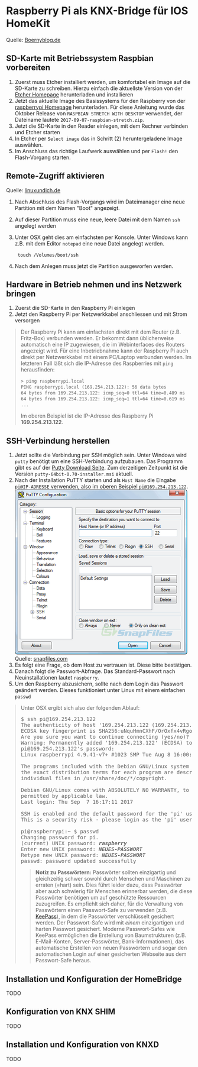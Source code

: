 # Raspberry Pi als KNX-Bridge für IOS HomeKit

Quelle: [Boernyblog.de](https://www.boernyblog.de/raspberry-pi-3-als-knx-bridge-fuer-ios-homekit/)

## SD-Karte mit Betriebssystem Raspbian vorbereiten

1. Zuerst muss Etcher installiert werden, um komfortabel ein Image auf die SD-Karte zu schreiben. Hierzu einfach die aktuellste Version von der [Etcher Homepage](http://etcher.io) herunterladen und installieren
2. Jetzt das aktuelle Image des Basissystems für den Raspberry von der [raspberrypi Homepage](https://www.raspberrypi.org/downloads/) herunterladen. Für diese Anleitung wurde das Oktober Release von `RASPBIAN STRETCH WITH DESKTOP` verwendet, der Dateiname lautete `2017-09-07-raspbian-stretch.zip`.
3. Jetzt die SD-Karte in den Reader einlegen, mit dem Rechner verbinden und Etcher starten
4. In Etcher per `Select image` das in Schritt (2) heruntergeladene Image auswählen.
5. Im Anschluss das richtige Laufwerk auswählen und per `Flash!` den Flash-Vorgang starten.

## Remote-Zugriff aktivieren

Quelle: [linuxundich.de](https://linuxundich.de/raspberry-pi/ssh-auf-dem-raspberry-pi-aktivieren-jetzt-unter-raspian-noetig/)

1. Nach Abschluss des Flash-Vorgangs wird im Dateimanager eine neue Partition mit dem Namen "Boot" angezeigt. 
2. Auf dieser Partition muss eine neue, leere Datei mit dem Namen `ssh` angelegt werden
3. Unter OSX geht dies am einfachsten per Konsole. Unter Windows kann z.B. mit dem Editor `notepad` eine neue Datei angelegt werden.

        touch /Volumes/boot/ssh 
        
4. Nach dem Anlegen muss jetzt die Partition ausgeworfen werden.

## Hardware in Betrieb nehmen und ins Netzwerk bringen

1. Zuerst die SD-Karte in den Raspberry Pi einlegen
2. Jetzt den Raspberry Pi per Netzwerkkabel anschliessen und mit Strom versorgen

> Der Raspberry Pi kann am einfachsten direkt mit dem Router (z.B. Fritz-Box) verbunden werden. Er bekommt dann üblicherweise automatisch eine IP zugewiesen, die im Webinterfaces des Routers angezeigt wird. Für eine Inbetriebnahme kann der Raspberry Pi auch direkt per Netzwerkkabel mit einem PC/Laptop verbunden werden. Im letzteren Fall läßt sich die IP-Adresse des Raspberries mit `ping` herausfinden:
>
>     > ping raspberrypi.local
>     PING raspberrypi.local (169.254.213.122): 56 data bytes
>     64 bytes from 169.254.213.122: icmp_seq=0 ttl=64 time=0.489 ms
>     64 bytes from 169.254.213.122: icmp_seq=1 ttl=64 time=0.619 ms
>     ...
> 
> Im oberen Beispiel ist die IP-Adresse des Raspberry Pi **169.254.213.122**.

## SSH-Verbindung herstellen

1. Jetzt sollte die Verbindung per SSH möglich sein. Unter Windows wird `putty` benötigt um eine SSH-Verbindung aufzubauen. Das Programm gibt es auf der [Putty Download Seite](https://www.chiark.greenend.org.uk/~sgtatham/putty/latest.html). Zum derzeitigen Zeitpunkt ist die Version `putty-64bit-0.70-installer.msi` aktuell.
2. Nach der Installation PuTTY starten und als `Host Name` die Eingabe `pi@IP-ADRESSE` verwenden, also im oberen Beispiel `pi@169.254.213.122`.
  ![PuTTY](putty.gif)  
  Quelle: [snapfiles.com](http://www.snapfiles.com/screenshots/putt.htm)
3. Es folgt eine Frage, ob dem Host zu vertrauen ist. Diese bitte bestätigen.
4. Danach folgt die Passwort-Abfrage. Das Standard-Passwort nach Neuinstallationen lautet `raspberry`. 
5. Um den Raspberry abzusichern, sollte nach dem Login das Passwort geändert werden. Dieses funktioniert unter Linux mit einem einfachen `passwd`

> Unter OSX ergibt sich also der folgenden Ablauf:
>  
> <pre>
> $ ssh pi@169.254.213.122
> The authenticity of host '169.254.213.122 (169.254.213.122)' can't be established.
> ECDSA key fingerprint is SHA256:uNquHmnCXhF/OrOxfx4vRgo58t/bteGWUnt0OpwRXjw.
> Are you sure you want to continue connecting (yes/no)? yes
> Warning: Permanently added '169.254.213.122' (ECDSA) to the list of known hosts.
> pi@169.254.213.122's password: 
> Linux raspberrypi 4.9.41-v7+ #1023 SMP Tue Aug 8 16:00:15 BST 2017 armv7l
> 
> The programs included with the Debian GNU/Linux system are free software;
> the exact distribution terms for each program are described in the
> individual files in /usr/share/doc/*/copyright.
> 
> Debian GNU/Linux comes with ABSOLUTELY NO WARRANTY, to the extent
> permitted by applicable law.
> Last login: Thu Sep  7 16:17:11 2017
> 
> SSH is enabled and the default password for the 'pi' user has not been changed.
> This is a security risk - please login as the 'pi' user and type 'passwd' to set a new password.
>            
> pi@raspberrypi:~ $ passwd
> Changing password for pi.
> (current) UNIX password: <b><i>raspberry</i></b>
> Enter new UNIX password: <b><i>NEUES-PASSWORT</i></b>
> Retype new UNIX password: <b><i>NEUES-PASSWORT</i></b>
> passwd: password updated successfully
> </pre>
> 
>> **Notiz zu Passwörtern:** Passwörter sollten einzigartig und gleichzeitig schwer sowohl durch Menschen und Maschinen zu erraten (=hart) sein. Dies führt leider dazu, dass Passwörter aber auch schwierig für Menschen erinnerbar werden, die diese Passwörter benötigen um auf geschützte Ressourcen zuzugreifen. Es empfiehlt sich daher, für die Verwaltung von Passwörtern einen Passwort-Safe zu verwenden (z.B. [KeePass](https://keepass.info)), in dem die Passwörter verschlüsselt gesichert werden. Der Passwort-Safe wird mit *einem* einzigartigen und harten Passwort gesichert. Moderne Passwort-Safes wie KeePass ermöglichen die Erstellung von Baumstrukturen (z.B. E-Mail-Konten, Server-Passwörter, Bank-Informationen), das automatische Erstellen von neuen Passwörtern und sogar den automatischen Login auf einer gesicherten Webseite aus dem Passwort-Safe heraus.

## Installation und Konfiguration der HomeBridge

TODO

## Konfiguration von KNX SHIM

TODO

## Installation und Konfiguration von KNXD

TODO
